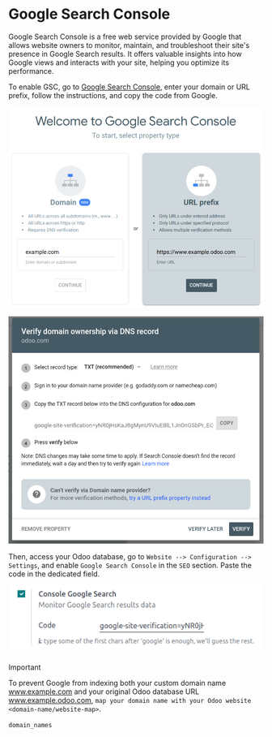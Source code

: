 # Google Search Console

Google Search Console is a free web service provided by Google that
allows website owners to monitor, maintain, and troubleshoot their
site's presence in Google Search results. It offers valuable insights
into how Google views and interacts with your site, helping you optimize
its performance.

To enable GSC, go to [Google Search
Console](https://search.google.com/search-console/welcome), enter your
domain or URL prefix, follow the instructions, and copy the code from
Google.

![Google Search Console domain or URL prefix](google_search_console/add-domain-or-url-prefix.png)

![Verify domain or URL prefix](google_search_console/verify.png)

Then, access your Odoo database, go to
`Website --> Configuration --> Settings`, and enable
`Google Search Console` in the `SEO` section. Paste the code in the
dedicated field.

![Website Settings pasting GSC code](google_search_console/paste-gsc-code-settings.png)

> [!IMPORTANT]
> To prevent Google from indexing both your custom domain name
> <span class="title-ref">www.example.com</span> and your original Odoo
> database URL <span class="title-ref">www.example.odoo.com</span>,
> `map your domain name with your Odoo website
> <domain-name/website-map>`.

<div class="seealso">

`domain_names`

</div>
